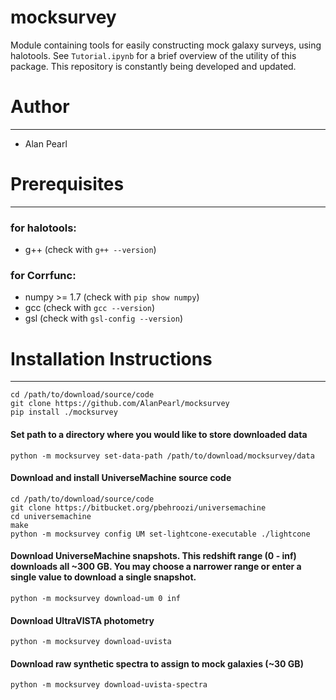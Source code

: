 # mocksurvey

Module containing tools for easily constructing mock galaxy surveys, using halotools. See `Tutorial.ipynb` for a brief overview of the utility of this package. This repository is constantly being developed and updated.

# Author
___
- Alan Pearl

# Prerequisites
___
### for halotools:
- g++ (check with `g++ --version`)
### for Corrfunc:
- numpy >= 1.7 (check with `pip show numpy`)
- gcc (check with `gcc --version`)
- gsl (check with `gsl-config --version`)

# Installation Instructions
___
```
cd /path/to/download/source/code
git clone https://github.com/AlanPearl/mocksurvey
pip install ./mocksurvey
```

#### Set path to a directory where you would like to store downloaded data
```
python -m mocksurvey set-data-path /path/to/download/mocksurvey/data
```
#### Download and install UniverseMachine source code
```
cd /path/to/download/source/code
git clone https://bitbucket.org/pbehroozi/universemachine
cd universemachine
make
python -m mocksurvey config UM set-lightcone-executable ./lightcone
```
#### Download UniverseMachine snapshots. This redshift range (0 - inf) downloads all ~300 GB. You may choose a narrower range or enter a single value to download a single snapshot.
```
python -m mocksurvey download-um 0 inf
```
#### Download UltraVISTA photometry
```
python -m mocksurvey download-uvista
```
#### Download raw synthetic spectra to assign to mock galaxies (~30 GB)
```
python -m mocksurvey download-uvista-spectra
```

<!-- Deprecated -->
<!-- 
#### If you would like to run halotools models, using the SMDPL simulation
```
cd /path/to/download/source/code
bash mocksurvey/get_smdpl
```
-->
